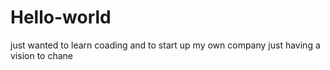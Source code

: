 # Hello-world
just wanted to learn coading and to start up my own company
just having a vision to chane 
